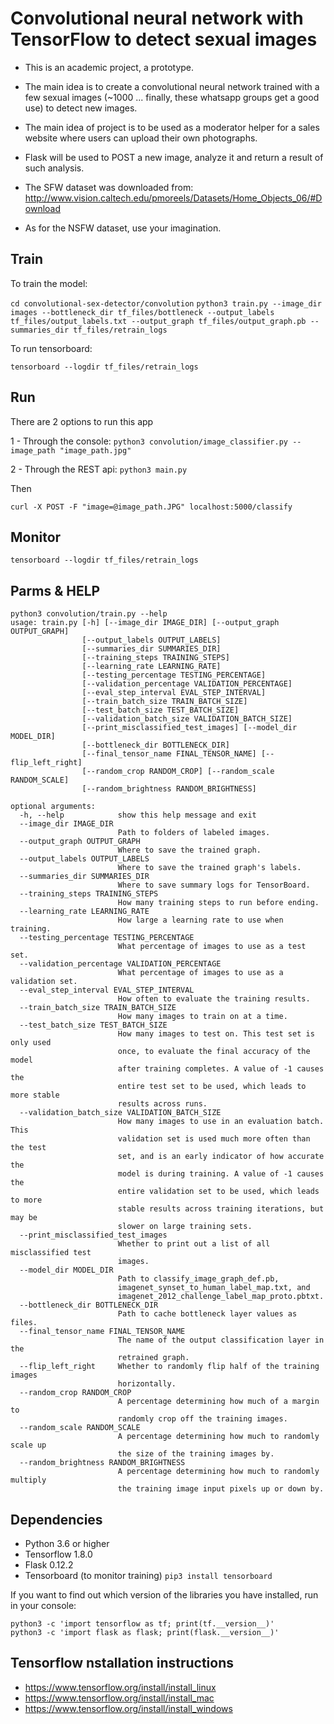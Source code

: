 # Convolutional neural network with TensorFlow to detect sexual images

- This is an academic project, a prototype.

- The main idea is to create a convolutional neural network trained with a few sexual images (~1000 ... finally, these whatsapp groups get a good use) to detect new images.

- The main idea of project is to be used as a moderator helper for a sales website where users can upload their own photographs.

- Flask will be used to POST a new image, analyze it and return a result of such analysis.

- The SFW dataset was downloaded from: http://www.vision.caltech.edu/pmoreels/Datasets/Home_Objects_06/#Download

- As for the NSFW dataset, use your imagination.


## Train

To train the model:

`cd convolutional-sex-detector/convolution`
`python3 train.py --image_dir images --bottleneck_dir tf_files/bottleneck --output_labels tf_files/output_labels.txt --output_graph tf_files/output_graph.pb --summaries_dir tf_files/retrain_logs`

To run tensorboard:

`tensorboard --logdir tf_files/retrain_logs`

## Run

There are 2 options to run this app
    
1 - Through the console:
`python3 convolution/image_classifier.py --image_path "image_path.jpg"`

2 - Through the REST api: `python3 main.py`
 
 Then
 
 `curl -X POST -F "image=@image_path.JPG" localhost:5000/classify`

## Monitor

`tensorboard --logdir tf_files/retrain_logs`


## Parms & HELP

```
python3 convolution/train.py --help
usage: train.py [-h] [--image_dir IMAGE_DIR] [--output_graph OUTPUT_GRAPH]
                [--output_labels OUTPUT_LABELS]
                [--summaries_dir SUMMARIES_DIR]
                [--training_steps TRAINING_STEPS]
                [--learning_rate LEARNING_RATE]
                [--testing_percentage TESTING_PERCENTAGE]
                [--validation_percentage VALIDATION_PERCENTAGE]
                [--eval_step_interval EVAL_STEP_INTERVAL]
                [--train_batch_size TRAIN_BATCH_SIZE]
                [--test_batch_size TEST_BATCH_SIZE]
                [--validation_batch_size VALIDATION_BATCH_SIZE]
                [--print_misclassified_test_images] [--model_dir MODEL_DIR]
                [--bottleneck_dir BOTTLENECK_DIR]
                [--final_tensor_name FINAL_TENSOR_NAME] [--flip_left_right]
                [--random_crop RANDOM_CROP] [--random_scale RANDOM_SCALE]
                [--random_brightness RANDOM_BRIGHTNESS]

optional arguments:
  -h, --help            show this help message and exit
  --image_dir IMAGE_DIR
                        Path to folders of labeled images.
  --output_graph OUTPUT_GRAPH
                        Where to save the trained graph.
  --output_labels OUTPUT_LABELS
                        Where to save the trained graph's labels.
  --summaries_dir SUMMARIES_DIR
                        Where to save summary logs for TensorBoard.
  --training_steps TRAINING_STEPS
                        How many training steps to run before ending.
  --learning_rate LEARNING_RATE
                        How large a learning rate to use when training.
  --testing_percentage TESTING_PERCENTAGE
                        What percentage of images to use as a test set.
  --validation_percentage VALIDATION_PERCENTAGE
                        What percentage of images to use as a validation set.
  --eval_step_interval EVAL_STEP_INTERVAL
                        How often to evaluate the training results.
  --train_batch_size TRAIN_BATCH_SIZE
                        How many images to train on at a time.
  --test_batch_size TEST_BATCH_SIZE
                        How many images to test on. This test set is only used
                        once, to evaluate the final accuracy of the model
                        after training completes. A value of -1 causes the
                        entire test set to be used, which leads to more stable
                        results across runs.
  --validation_batch_size VALIDATION_BATCH_SIZE
                        How many images to use in an evaluation batch. This
                        validation set is used much more often than the test
                        set, and is an early indicator of how accurate the
                        model is during training. A value of -1 causes the
                        entire validation set to be used, which leads to more
                        stable results across training iterations, but may be
                        slower on large training sets.
  --print_misclassified_test_images
                        Whether to print out a list of all misclassified test
                        images.
  --model_dir MODEL_DIR
                        Path to classify_image_graph_def.pb,
                        imagenet_synset_to_human_label_map.txt, and
                        imagenet_2012_challenge_label_map_proto.pbtxt.
  --bottleneck_dir BOTTLENECK_DIR
                        Path to cache bottleneck layer values as files.
  --final_tensor_name FINAL_TENSOR_NAME
                        The name of the output classification layer in the
                        retrained graph.
  --flip_left_right     Whether to randomly flip half of the training images
                        horizontally.
  --random_crop RANDOM_CROP
                        A percentage determining how much of a margin to
                        randomly crop off the training images.
  --random_scale RANDOM_SCALE
                        A percentage determining how much to randomly scale up
                        the size of the training images by.
  --random_brightness RANDOM_BRIGHTNESS
                        A percentage determining how much to randomly multiply
                        the training image input pixels up or down by.

```

## Dependencies

- Python 3.6 or higher
- Tensorflow 1.8.0
- Flask 0.12.2
- Tensorboard (to monitor training) `pip3 install tensorboard`


If you want to find out which version of the libraries you have installed, run in your console:

```
python3 -c 'import tensorflow as tf; print(tf.__version__)'
python3 -c 'import flask as flask; print(flask.__version__)' 
```

## Tensorflow nstallation instructions
- https://www.tensorflow.org/install/install_linux
- https://www.tensorflow.org/install/install_mac
- https://www.tensorflow.org/install/install_windows
